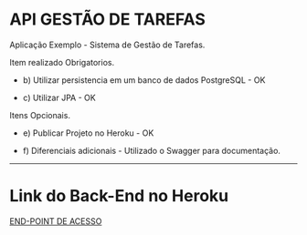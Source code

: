 
# API GESTÃO DE TAREFAS

Aplicação Exemplo - Sistema de Gestão de Tarefas.

Item realizado Obrigatorios.

- b) Utilizar persistencia em um banco de dados PostgreSQL - OK

- c) Utilizar JPA - OK

Itens Opcionais.

- e) Publicar Projeto no Heroku - OK

- f) Diferenciais adicionais - Utilizado o Swagger para documentação.

___________________________________________________________________________

# Link do Back-End no Heroku

[END-POINT DE ACESSO](http://gestao-tarefas-api.herokuapp.com/gestao/swagger-ui/index.html?configUrl=/gestao/v3/api-docs/swagger-config)
